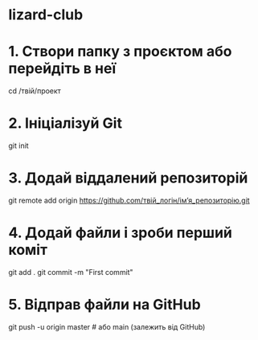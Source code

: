 # lizard-club
# 1. Створи папку з проєктом або перейдіть в неї
cd /твій/проект

# 2. Ініціалізуй Git
git init

# 3. Додай віддалений репозиторій
git remote add origin https://github.com/твій_логін/імʼя_репозиторію.git

# 4. Додай файли і зроби перший коміт
git add .
git commit -m "First commit"

# 5. Відправ файли на GitHub
git push -u origin master  # або main (залежить від GitHub)
